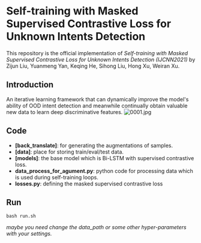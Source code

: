 # Self-training with Masked Supervised Contrastive Loss for Unknown Intents Detection
This repository is the official implementation of _Self-training with Masked Supervised Contrastive
Loss for Unknown Intents Detection (IJCNN2021)_ by Zijun Liu, Yuanmeng Yan, Keqing He, Sihong Liu, Hong Xu, Weiran Xu.
   
## Introduction
An iterative learning framework that can dynamically improve the model's ability of OOD intent detection and meanwhile continually obtain valuable new data to learn deep discriminative features. 
![0001.jpg](https://i.loli.net/2021/06/21/YsRhzQPqcwuV8y6.jpg)

## Code
- **[back_translate]**: for generating the augmentations of samples.  
- **[data]**: place for storing train/eval/test data.
- **[models]**: the base model which is Bi-LSTM with supervised contrastive loss.  
- **data_process_for_agument.py**: python code for processing data which is used during self-training loops.  
- **losses.py**: defining the masked supervised contrastive loss

## Run
```
bash run.sh  
```
*maybe you need change the data_path or some other hyper-parameters with your settings.* 

